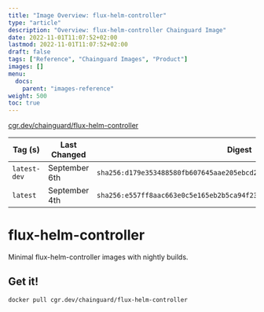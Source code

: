 ```yaml
---
title: "Image Overview: flux-helm-controller"
type: "article"
description: "Overview: flux-helm-controller Chainguard Image"
date: 2022-11-01T11:07:52+02:00
lastmod: 2022-11-01T11:07:52+02:00
draft: false
tags: ["Reference", "Chainguard Images", "Product"]
images: []
menu:
  docs:
    parent: "images-reference"
weight: 500
toc: true
---
```


[cgr.dev/chainguard/flux-helm-controller](https://github.com/chainguard-images/images/tree/main/images/flux-helm-controller)

| Tag (s)       | Last Changed  | Digest                                                                    |
|---------------|---------------|---------------------------------------------------------------------------|
|  `latest-dev` | September 6th | `sha256:d179e353488580fb607645aae205ebcd2c9d32371348c08d15b28c40c65b3636` |
|  `latest`     | September 4th | `sha256:e557ff8aac663e0c5e165eb2b5ca94f23092a13c298d425351dd2d35aab44f71` |

# flux-helm-controller

Minimal flux-helm-controller images with nightly builds.

## Get it!

```shell
docker pull cgr.dev/chainguard/flux-helm-controller
```
